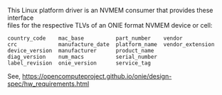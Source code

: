 This Linux platform driver is an NVMEM consumer that provides these interface\
files for the respective TLVs of an ONIE format NVMEM device or cell:
 
	country_code    mac_base          part_number    vendor
	crc             manufacture_date  platform_name  vendor_extension 
	device_version  manufacturer      product_name
	diag_version    num_macs          serial_number
	label_revision  onie_version      service_tag
 
See, https://opencomputeproject.github.io/onie/design-spec/hw_requirements.html
